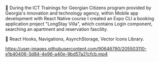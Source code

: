 🚀 During the ICT Trainings for Georgian Citizens program provided by Georgia's innovation and technology agency, within Mobile app development with React Native course I created an Expo CLI a booking application project "LongStay Villa", which contains Login component, searching an apartment and reservation fascility.

📍 React Hooks, Navigations, AsynchStorage, Vector Icons Library.

https://user-images.githubusercontent.com/90646790/205503110-e1b40406-3d84-4e96-a40e-9bd57a21cfcb.mp4
